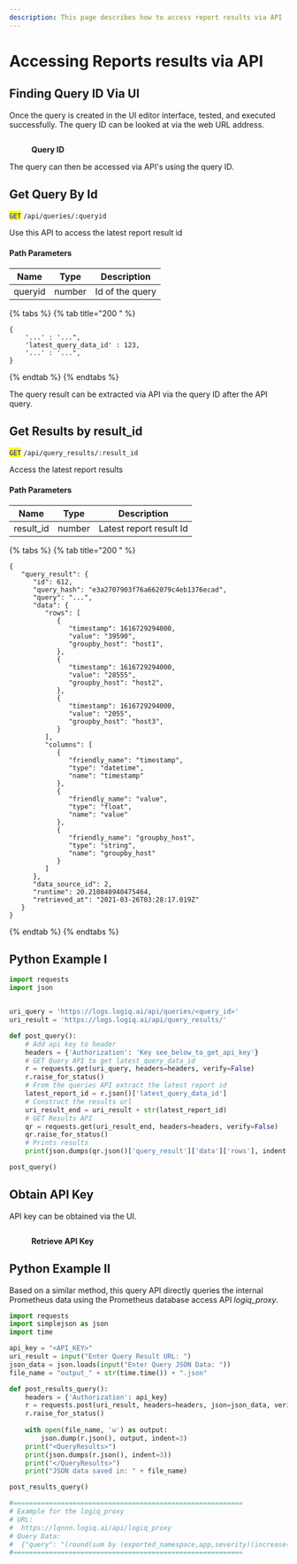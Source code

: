 ```yaml
---
description: This page describes how to access report results via API
---
```


# Accessing Reports results via API

## Finding Query ID Via UI

Once the query is created in the UI editor interface, tested, and executed successfully.  The query ID can be looked at via the web URL address.

<figure><img src="../../.gitbook/assets/query-id-2023-11-17_9-54-29.jpg" alt=""><figcaption><p><strong>Query ID</strong></p></figcaption></figure>

The query can then be accessed via API's using the query ID.

## Get Query By Id

<mark style="color:blue;">`GET`</mark> `/api/queries/:queryid`

Use this API to access the latest report result id

#### Path Parameters

| Name    | Type   | Description     |
| ------- | ------ | --------------- |
| queryid | number | Id of the query |

{% tabs %}
{% tab title="200 " %}
```
{
    '...' : '...",
    'latest_query_data_id' : 123,
    '...' : '...",
}
```
{% endtab %}
{% endtabs %}

The query result can be extracted via API via the query ID after the API query.

## Get Results by result\_id

<mark style="color:blue;">`GET`</mark> `/api/query_results/:result_id`

Access the latest report results

#### Path Parameters

| Name       | Type   | Description             |
| ---------- | ------ | ----------------------- |
| result\_id | number | Latest report result Id |

{% tabs %}
{% tab title="200 " %}
```
{
   "query_result": {
      "id": 612,
      "query_hash": "e3a2707903f76a662079c4eb1376ecad",
      "query": "...",
      "data": {
         "rows": [
            {
               "timestamp": 1616729294000,
               "value": "39590",
               "groupby_host": "host1",
            },
            {
               "timestamp": 1616729294000,
               "value": "28555",
               "groupby_host": "host2",
            },
            {
               "timestamp": 1616729294000,
               "value": "2055",
               "groupby_host": "host3",
            }
         ],
         "columns": [
            {
               "friendly_name": "timestamp",
               "type": "datetime",
               "name": "timestamp"
            },
            {
               "friendly_name": "value",
               "type": "float",
               "name": "value"
            },
            {
               "friendly_name": "groupby_host",
               "type": "string",
               "name": "groupby_host"
            }
         ]
      },
      "data_source_id": 2,
      "runtime": 20.210840940475464,
      "retrieved_at": "2021-03-26T03:28:17.019Z"
   }
}
```
{% endtab %}
{% endtabs %}

## Python Example I

```python
import requests
import json


uri_query = 'https://logs.logiq.ai/api/queries/<query_id>'
uri_result = 'https://logs.logiq.ai/api/query_results/'

def post_query():
    # Add api key to header
    headers = {'Authorization': 'Key see_below_to_get_api_key'}
    # GET Query API to get latest_query_data_id
    r = requests.get(uri_query, headers=headers, verify=False)
    r.raise_for_status()
    # From the queries API extract the latest report id
    latest_report_id = r.json()['latest_query_data_id']
    # Construct the results url
    uri_result_end = uri_result + str(latest_report_id)
    # GET Results API
    qr = requests.get(uri_result_end, headers=headers, verify=False)
    qr.raise_for_status()
    # Prints results
    print(json.dumps(qr.json()['query_result']['data']['rows'], indent = 3))

post_query()
```

## Obtain API Key

API key can be obtained via the UI. &#x20;

<figure><img src="../../.gitbook/assets/API-key-2023-11-17_10-13-15.jpg" alt=""><figcaption><p><strong>Retrieve API Key</strong></p></figcaption></figure>





## Python Example II

Based on a similar method, this query API directly queries the internal Prometheus data using the Prometheus database access API _logiq\_proxy_.

```python
import requests
import simplejson as json
import time

api_key = "<API_KEY>"
uri_result = input("Enter Query Result URL: ")
json_data = json.loads(input("Enter Query JSON Data: "))
file_name = "output_" + str(time.time()) + ".json"

def post_results_query():
    headers = {'Authorization': api_key}
    r = requests.post(uri_result, headers=headers, json=json_data, verify=False)
    r.raise_for_status()
    
    with open(file_name, 'w') as output:
        json.dump(r.json(), output, indent=3)
    print("<QueryResults>")
    print(json.dumps(r.json(), indent=3))
    print("</QueryResults>")
    print("JSON data saved in: " + file_name)

post_results_query()

#==========================================================
# Example for the logiq_proxy
# URL: 
#  https://lqnnn.logiq.ai/api/logiq_proxy
# Query Data: 
#  {"query": "(round(sum by (exported_namespace,app,severity)(increase(logiq_namespace_app_message_count{exported_namespace=~\"logiq:awesj\"}[3600s]))))&start=1700209381&end=1700212981","type": "query"}
#==========================================================
```
